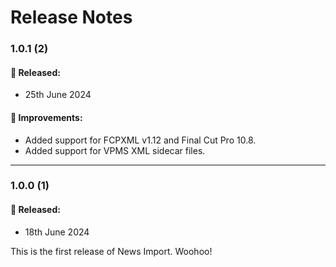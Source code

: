 # Release Notes

### 1.0.1 (2)

#### 🎉 Released:
- 25th June 2024

#### 🔨 Improvements:

- Added support for FCPXML v1.12 and Final Cut Pro 10.8.
- Added support for VPMS XML sidecar files.

---

### 1.0.0 (1)

#### 🎉 Released:
- 18th June 2024

This is the first release of News Import. Woohoo!